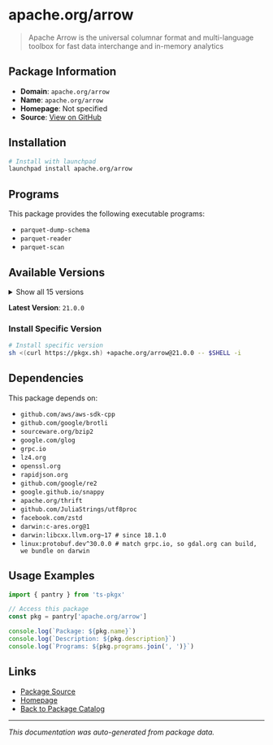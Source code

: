 # apache.org/arrow

> Apache Arrow is the universal columnar format and multi-language toolbox for fast data interchange and in-memory analytics

## Package Information

- **Domain**: `apache.org/arrow`
- **Name**: `apache.org/arrow`
- **Homepage**: Not specified
- **Source**: [View on GitHub](https://github.com/pkgxdev/pantry/tree/main/projects/apache.org/arrow/package.yml)

## Installation

```bash
# Install with launchpad
launchpad install apache.org/arrow
```

## Programs

This package provides the following executable programs:

- `parquet-dump-schema`
- `parquet-reader`
- `parquet-scan`

## Available Versions

<details>
<summary>Show all 15 versions</summary>

- `21.0.0`, `20.0.0`, `19.0.1`, `19.0.0`, `18.1.0`
- `18.0.0`, `16.1.0`, `16.0.0`, `15.0.2`, `15.0.1`
- `15.0.0`, `14.0.2`, `14.0.1`, `14.0.0`, `13.0.0`

</details>

**Latest Version**: `21.0.0`

### Install Specific Version

```bash
# Install specific version
sh <(curl https://pkgx.sh) +apache.org/arrow@21.0.0 -- $SHELL -i
```

## Dependencies

This package depends on:

- `github.com/aws/aws-sdk-cpp`
- `github.com/google/brotli`
- `sourceware.org/bzip2`
- `google.com/glog`
- `grpc.io`
- `lz4.org`
- `openssl.org`
- `rapidjson.org`
- `github.com/google/re2`
- `google.github.io/snappy`
- `apache.org/thrift`
- `github.com/JuliaStrings/utf8proc`
- `facebook.com/zstd`
- `darwin:c-ares.org@1`
- `darwin:libcxx.llvm.org~17 # since 18.1.0`
- `linux:protobuf.dev^30.0.0 # match grpc.io, so gdal.org can build, we bundle on darwin`

## Usage Examples

```typescript
import { pantry } from 'ts-pkgx'

// Access this package
const pkg = pantry['apache.org/arrow']

console.log(`Package: ${pkg.name}`)
console.log(`Description: ${pkg.description}`)
console.log(`Programs: ${pkg.programs.join(', ')}`)
```

## Links

- [Package Source](https://github.com/pkgxdev/pantry/tree/main/projects/apache.org/arrow/package.yml)
- [Homepage](#)
- [Back to Package Catalog](../../../package-catalog.md)

---

*This documentation was auto-generated from package data.*
